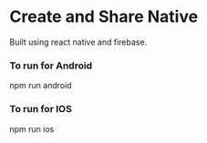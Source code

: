 # Create and Share Native

Built using react native and firebase.

### To run for Android
npm run android

### To run for IOS
npm run ios


